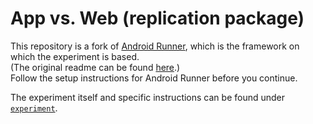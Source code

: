 # App vs. Web (replication package)
This repository is a fork of [Android Runner](https://github.com/S2-group/android-runner), which is the framework on which the experiment is based.  
(The original readme can be found [here](./ANDROID-RUNNER.md).)  
Follow the setup instructions for Android Runner before you continue.

The experiment itself and specific instructions can be found under [`experiment`](./experiment/README.md).

